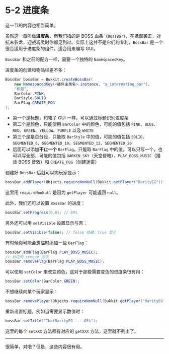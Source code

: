 # 5-2 进度条

这一节的内容也相当简单。

虽然这一章叫做**进度条**，但我们指的是 BOSS 血条（`BossBar`），在抵御袭击，对抗末影龙，迎战凋灵时你都见到过。实际上这并不是它们的专利，`BossBar` 是一个很合适用于进度条的组件，适合用来编写 GUI。

`BossBar` 和之前的配方一样，需要一个独特的 `NamespacedKey`。

进度条的创建和物品栏差不多：

```java
BossBar bossBar = Bukkit.createBossBar(
    new NamespacedKey(<插件主类名>.instance, "a_interesting_bar"),
    "标题",
    BarColor.PINK,
    BarStyle.SOLID,
    BarFlag.CREATE_FOG
);
```

- 第一个是标题，和箱子 GUI 一样，可以通过标题识别进度条
- 第二个是颜色，只能使用 `BarColor` 中的颜色，可能的值包括 `PINK`、`BLUE`、`RED`、`GREEN`、`YELLOW`、`PURPLE` 以及 `WHITE`
- 第三个是是否分段，只能取 `BarStyle` 中的值，可能的值包括 `SOLID`、`SEGMENTED_6`、`SEGMENTED_10`、`SEGMENTED_12`、`SEGMENTED_20`
- 后面可以添加**不止一个** `BarFlag`，只能取 `BarFlag` 中的值。可以只写一个，也可以写全部，可能的值包括 `DARKEN_SKY`（天空昏暗）、`PLAY_BOSS_MUSIC`（播放 BOSS 音效）和 `CREATE_FOG`（创建迷雾）

创建好 `BossBar` 后就可以向玩家显示：

```java
bossBar.addPlayer(Objects.requireNonNull(Bukkit.getPlayer("RarityEG")));
```

这里用 `requireNonNull` 是因为 `getPlayer` 可能返回 `null`。

此外，我们还可以设置 `BossBar` 的进度：

```java
bossBar.setProgress(0.8); // 80%
```

另外还可以用 `setVisible` 设置显示与否：

```java
bossBar.setVisible(false); // false 隐藏，true 显示
```

有时候你可能会想临时添加一些 `BarFlag`：

```java
bossBar.addFlag(BarFlag.PLAY_BOSS_MUSIC);
// 对应的 remove 方法
bossBar.removeFlag(BarFlag.PLAY_BOSS_MUSIC);
```

可以使用 `setColor` 来改变颜色，这对于那些需要变色的进度条很有用：

```java
bossBar.setColor(BarColor.GREEN);
```

不想继续向某个玩家显示：

```java
bossBar.removePlayer(Objects.requireNonNull(Bukkit.getPlayer("RarityEG")));
```

重新设置标题，例如当需要显示数值时：

```java
bossBar.setTitle("ThatRarityEG --- 85%");
```

这里的每个 `setXXX` 方法都有对应的 `getXXX` 方法，这里就不列出了。

---

很简单，对吧？但是，这些内容很有用。